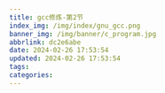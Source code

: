 ```yaml
---
title: gcc修炼-第2节
index_img: /img/index/gnu_gcc.png
banner_img: /img/banner/c_program.jpg
abbrlink: dc2e6abe
date: 2024-02-26 17:53:54
updated: 2024-02-26 17:53:54
tags:
categories:
---
```


